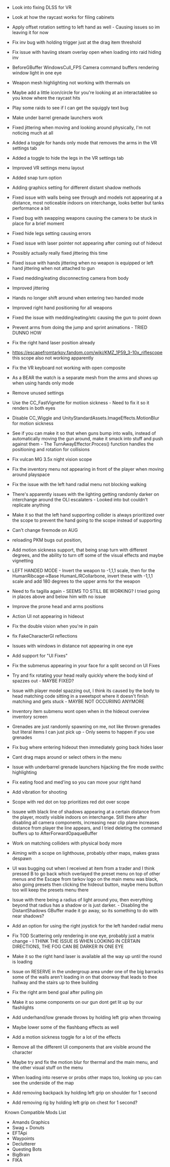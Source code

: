 
- Look into fixing DLSS for VR
- Look at how the raycast works for filing cabinets
- Apply offset rotation setting to left hand as well - Causing issues so im leaving it for now
- Fix inv bug with holding trigger just at the drag item threshold
- Fix issue with haviing steam overlay open when loading into raid hiding inv
- BeforeGBuffer WindowsCull_FPS Camera command buffers rendering window light in one eye
- Weapon mesh highlighting not working with thermals on
- Maybe add a little icon/circle for you're looking at an interactablee so you know where the raycast hits
- Play some raids to see if I can get the squiggly text bug
- Make under barrel grenade launchers work



- Fixed jittering when moving and looking around physically, I'm not noticing much at all
- Added a toggle for hands only mode that removes the arms in the VR settings tab
- Added a toggle to hide the legs in the VR settings tab


- Improved VR settings menu layout
- Added snap turn option
- Adding graphics setting for different distant shadow methods
- Fixed issue with walls being see through and models not appearing at a distance, most noticeable indoors on interchange, looks better but tanks performance a bit
- Fixed bug with swapping weapons causing the camera to be stuck in place for a brief moment

- Fixed hide legs setting causing errors
- Fixed issue with laser pointer not appearing after coming out of hideout
- Possibly actually really fixed jittering this time
- Fixed issue with hands jittering when no weapon is equipped or left hand jittering when not attached to gun
- Fixed medding/eating disconnecting camera from body

- Improved jittering
- Hands no longer shift around when entering two handed mode
- Improved right hand positioning for all weapons
- Fixed the issue with medding/eating/etc causing the gun to point down

- Prevent arms from doing the jump and sprint animations - TRIED DUNNO HOW

- Fix the right hand laser position already
- https://escapefromtarkov.fandom.com/wiki/KMZ_1P59_3-10x_riflescope this scope also not working apparently
- Fix the VR keyboard not working with open composite
- As a BEAR the watch is a separate mesh from the arms and shows up when using hands only mode
- Remove unused settings
- Use the CC_FastVignette for motiion sickness - Need to fix it so it renders in both eyes
- Disable CC_Wiggle and UnityStandardAssets.ImageEffects.MotionBlur for motion sickness
- See if you can make it so that when guns bump into walls, instead of automatically moving the gun around, make it smack into stuff and push against them - The TurnAwayEffector.Proces() function handles the positioning and rotation for collisions
- Fix vulcan MG 3.5x night vision scope
- Fix the inventory menu not appearing in front of the player when moving around playspace
- Fix the issue with the left hand radial menu not blocking walking
- There's apparently issues with the lighting getting randomly darker on interchange around the OLI escalaters - Looked into but couldn't replicate anything
- Make it so that the left hand supporting collider is always prioritized over the scope to prevent the hand going to the scope instead of supporting
- Can't change firemode on AUG
- reloading PKM bugs out position, 
- Add motion sickness support, that being snap turn with different degrees, and the ability to turn off some of the visual effects and maybe vignetting
- LEFT HANDED MODE - Invert the weapon to -1,1,1 scale, then for the HumanRibcage->Base HumanL/RCollarbone, invert these with -1,1,1 scale and add 180 degrees to the upper arms for the weapon
- Need to fix tagilla again - SEEMS TO STILL BE WORKING? I tried going in places above and below him with no issue
- Improve the prone head and arms positions
- Action UI not appearing in hideout
- Fix the double vision when you're in pain
- fix FakeCharacterGI reflections
- Issues with windows in distance not appearing in one eye
- Add support for "UI Fixes"
- Fix the submenus appearing in your face for a split second on UI Fixes 
- Try and fix rotating your head really quickly where the body kind of spazzes out - MAYBE FIXED?
- Issue with player model spazzing out, I think its caused by the body to head matching code sitting in a sweetspot where it doesn't finish matching and gets stuck - MAYBE NOT OCCURIING ANYMORE
- Inventory item submenu wont open when in the hideout overview inventory screen
- Grenades are just randomly spawning on me, not like thrown grenades but literal items I can just pick up - Only seems to happen if you use grenades 

- Fix bug where entering hideout then immediately going back hides laser
- Cant drag maps around or select others in the menu
- Issue with underbarrel grenade launchers hijacking the fire mode swithc highlighting
- Fix eating food and med'ing so  you can move your right hand
- Add vibration for shooting
- Scope with red dot on top prioritizes red dot over scope
- Issuee with black line of shadows appearing at a certain distance from the player, mostly visible indoors on interchange. Still there after disabling all camera components, increasing near clip plane increases distance from player the line appears, and I tried deleting the command buffers up to AfterForwardOpaqueBuffer
- Work on matching colliders with physical body more
- Aiming with a scope on lighthouse, probably other maps, makes grass despawn
- UI was bugging out when I received at item from a trader and I think pressed B to go back which overlayed the preset menu on top of other menus and the Escape from tarkov logo on the main menu was black, also going presets then clicking the hideout button, maybe menu button too will keep the presets menu there
- Issue with there being a radius of light around you, then everything beyond that radius has a shadow or is just darker. - Disabling the DistantShadows GBuffer made it go away, so its something to do with near shadows?
- Add an option for using the right joystick for the left handed radial menu
- Fix TOD Scattering only rendering in one eye, probably just a matrix change - I THINK THE ISSUE IS WHEN LOOKING IN CERTAIN DIRECTIONS, THE FOG CAN BE DARKER IN ONE EYE
- Make it so the right hand laser is available all the way up until the round is loading
- Issue on RESERVE in the undergroup area under one of the big barracks some of the walls aren't loading in on that doorway that leads to thee hallway and the stairs up to thee building
- Fix the right arm bend goal after pulling pin
- Make it so some components on our gun dont get lit up by our flashlights
- Add underhand/low grenade throws by holding left grip when throwing
- Maybe lower some of the flashbang effects as well
- Add a motion sickness toggle for a lot of the effects
- Remove all the different UI components that are visible around the character
- Maybe try and fix the  motion blur for thermal and the main menu, and the other visual stuff on the menu
- When loading into reserve or probs other maps too, looking up you can see the underside of the map
- Add removing backpack by holding left grip on shoulder for 1 second
- Add removing rig by holding left grip on chest for 1 second?

Known Compatible Mods List
- Amands Graphics
- Swag + Donuts
- EFTApi
- Waypoints
- Declutterer
- Questing Bots
- BigBrain
- FIKA